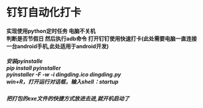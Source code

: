 # 钉钉自动化打卡

#### 实现使用python定时任务 电脑不关机<br> 判断是否节假日 然后执行adb命令 打开钉钉使用快速打卡(此处需要电脑一直连接一台android手机,此处适用于android开发)

##### 安装pyinstalle<br> pip install pyinstaller<br> pyinstaller -F -w -i dingding.ico dingding.py <br>  win+R，打开运行对话框，输入shell：startup
##### 把打包的exe文件的快捷方式放进去进,就开机启动了

